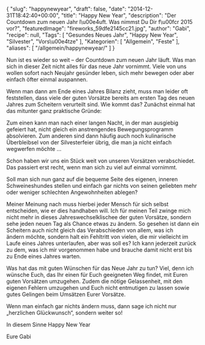 {
    "slug": "happynewyear",
    "draft": false,
    "date": "2014-12-31T18:42:40+00:00",
    "title": "Happy New Year",
    "description": "Der Countdown zum neuen Jahr l\u00e4uft. Was nimmst Du Dir f\u00fcr 2015 vor?",
    "featuredImage": "fireworks_59dfe2145cc21.jpg",
    "author": "Gabi",
    "recipe": null,
    "Tags": [
        "Gesundes Neues Jahr",
        "Happy New Year",
        "Silvester",
        "Vors\u00e4tze"
    ],
    "Kategorien": [
        "Allgemein",
        "Feste"
    ],
    "aliases": [
        "\/allgemein\/happynewyear\/"
    ]
}

Nun ist es wieder so weit &#8211; der Countdown zum neuen Jahr läuft. Was man sich in dieser Zeit nicht alles für das neue Jahr vornimmt. Viele von uns wollen sofort nach Neujahr gesünder leben, sich mehr bewegen oder aber einfach öfter einmal auspannen.

Wenn man dann am Ende eines Jahres Bilanz zieht, muss man leider oft feststellen, dass viele der guten Vorsätze bereits am ersten Tag des neuen Jahres zum Scheitern verurteilt sind. Wie kommt das? Zunächst einmal hat das mitunter ganz praktische Gründe:

Zum einen kann man nach einer langen Nacht, in der man ausgiebig gefeiert hat, nicht gleich ein anstrengendes Bewegungsprogramm absolvieren. Zum anderen sind dann häufig auch noch kulinarische Überbleibsel von der Silvesterfeier übrig, die man ja nicht einfach wegwerfen möchte &#8230;

Schon haben wir uns ein Stück weit von unseren Vorsätzen verabschiedet. Das passiert erst recht, wenn man sich zu viel auf einmal vornimmt.

Soll man sich nun ganz auf die bequeme Seite des eigenen, inneren Schweineshundes stellen und einfach gar nichts von seinen geliebten mehr oder weniger schlechten Angewohnheiten ablegen?

Meiner Meinung nach muss hierbei jeder Mensch für sich selbst entscheiden, wie er dies handhaben will. Ich für meinen Teil zwinge mich nicht mehr in dieses Jahreswechselklischee der guten Vorsätze, sondern sehe jeden neuen Tag als Chance etwas zu ändern. So gesehen ist dann ein Scheitern auch nicht gleich das Verabschieden von allem, was ich ändern möchte, sondern halt ein Fehltritt von vielen, die mir vielleicht im Laufe eines Jahres unterlaufen, aber was soll es? Ich kann jederzeit zurück zu dem, was ich mir vorgenommen habe und brauche damit nicht erst bis zu Ende eines Jahres warten.

Was hat das mit guten Wünschen für das Neue Jahr zu tun? Viel, denn ich wünsche Euch, das Ihr einen für Euch geeigneten Weg findet, mit Euren guten Vorsätzen umzugehen. Zudem die nötige Gelassenheit, mit den eigenen Fehlern umzugehen und Euch nicht entmutigen zu lassen sowie gutes Gelingen beim Umsätzen Eurer Vorsätze.

Wenn man einfach gar nichts ändern muss, dann sage ich nicht nur &#8222;herzlichen Glückwunsch&#8220;, sondern weiter so!

In diesem Sinne Happy New Year

Eure Gabi